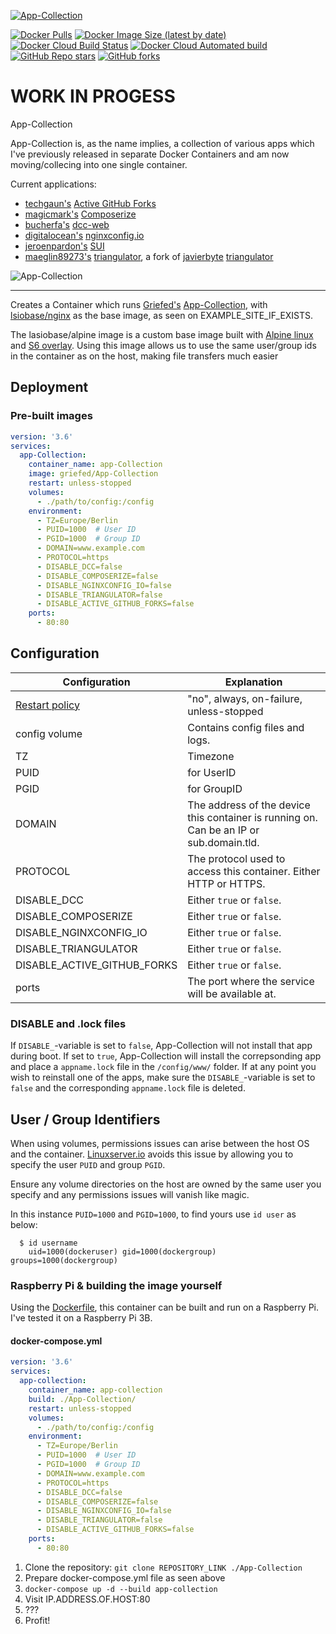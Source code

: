 [![App-Collection](https://i.griefed.de/images/2020/10/17/template.png)](https://github.com/Griefed/docker-App-Collection)

[![Docker Pulls](https://img.shields.io/docker/pulls/griefed/App-Collection?style=flat-square)](https://hub.docker.com/repository/docker/griefed/App-Collection)
[![Docker Image Size (latest by date)](https://img.shields.io/docker/image-size/griefed/App-Collection?label=Image%20size&sort=date&style=flat-square)](https://hub.docker.com/repository/docker/griefed/App-Collection)
[![Docker Cloud Build Status](https://img.shields.io/docker/cloud/build/griefed/App-Collection?label=Docker%20build&style=flat-square)](https://hub.docker.com/repository/docker/griefed/App-Collection)
[![Docker Cloud Automated build](https://img.shields.io/docker/cloud/automated/griefed/App-Collection?label=Docker%20build&style=flat-square)](https://hub.docker.com/repository/docker/griefed/App-Collection)
[![GitHub Repo stars](https://img.shields.io/github/stars/Griefed/docker-App-Collection?label=GitHub%20Stars&style=social)](https://github.com/Griefed/docker-App-Collection)
[![GitHub forks](https://img.shields.io/github/forks/Griefed/docker-App-Collection?label=GitHub%20Forks&style=social)](https://github.com/Griefed/docker-App-Collection)

# WORK IN PROGESS

App-Collection

App-Collection is, as the name implies, a collection of various apps which I've previously released in separate Docker Containers and am now moving/collecing into one single container.

Current applications:
- [techgaun's](https://github.com/techgaun) [Active GitHub Forks](https://github.com/techgaun/active-forks)
- [magicmark's](https://github.com/magicmark/) [Composerize](https://github.com/magicmark/composerize)
- [bucherfa's](https://github.com/bucherfa) [dcc-web](https://github.com/bucherfa/dcc-web)
- [digitalocean's](https://github.com/digitalocean) [nginxconfig.io](https://github.com/digitalocean/nginxconfig.io)
- [jeroenpardon's](https://github.com/jeroenpardon) [SUI](https://github.com/jeroenpardon/sui)
- [maeglin89273's](https://github.com/maeglin89273) [triangulator](https://github.com/maeglin89273/triangulator), a fork of [javierbyte](https://github.com/javierbyte) [triangulator](https://github.com/javierbyte/triangulator)

![App-Collection]( EXAMPLE_IMAGE )

---

Creates a Container which runs [Griefed's](https://github.com/Griefed) [App-Collection](https://github.com/Griefed/App-Collection), with [lsiobase/nginx](https://hub.docker.com/r/lsiobase/nginx) as the base image, as seen on EXAMPLE_SITE_IF_EXISTS.

The lasiobase/alpine image is a custom base image built with [Alpine linux](https://alpinelinux.org/) and [S6 overlay](https://github.com/just-containers/s6-overlay).
Using this image allows us to use the same user/group ids in the container as on the host, making file transfers much easier

## Deployment

### Pre-built images

```docker-compose.yml
version: '3.6'
services:
  app-Collection:
    container_name: app-Collection
    image: griefed/App-Collection
    restart: unless-stopped
    volumes:
      - ./path/to/config:/config
    environment:
      - TZ=Europe/Berlin
      - PUID=1000  # User ID
      - PGID=1000  # Group ID
      - DOMAIN=www.example.com
      - PROTOCOL=https
      - DISABLE_DCC=false
      - DISABLE_COMPOSERIZE=false
      - DISABLE_NGINXCONFIG_IO=false
      - DISABLE_TRIANGULATOR=false
      - DISABLE_ACTIVE_GITHUB_FORKS=false
    ports:
      - 80:80
```

## Configuration

Configuration | Explanation
------------ | -------------
[Restart policy](https://docs.docker.com/compose/compose-file/#restart) | "no", always, on-failure, unless-stopped
config volume | Contains config files and logs.
TZ | Timezone
PUID | for UserID
PGID | for GroupID
DOMAIN | The address of the device this container is running on. Can be an IP or sub.domain.tld.
PROTOCOL | The protocol used to access this container. Either HTTP or HTTPS.
DISABLE_DCC | Either `true` or `false`.
DISABLE_COMPOSERIZE | Either `true` or `false`.
DISABLE_NGINXCONFIG_IO | Either `true` or `false`.
DISABLE_TRIANGULATOR | Either `true` or `false`.
DISABLE_ACTIVE_GITHUB_FORKS | Either `true` or `false`.
ports | The port where the service will be available at.

### DISABLE and .lock files

If `DISABLE_`-variable is set to `false`, App-Collection will not install that app during boot. If set to `true`, App-Collection will install the correpsonding app and place a `appname.lock` file in the `/config/www/` folder.
If at any point you wish to reinstall one of the apps, make sure the `DISABLE_`-variable is set to `false` and the corresponding `appname.lock` file is deleted.

## User / Group Identifiers

When using volumes, permissions issues can arise between the host OS and the container. [Linuxserver.io](https://www.linuxserver.io/) avoids this issue by allowing you to specify the user `PUID` and group `PGID`.

Ensure any volume directories on the host are owned by the same user you specify and any permissions issues will vanish like magic.

In this instance `PUID=1000` and `PGID=1000`, to find yours use `id user` as below:

```
  $ id username
    uid=1000(dockeruser) gid=1000(dockergroup) groups=1000(dockergroup)
```

### Raspberry Pi & building the image yourself

Using the [Dockerfile]( LINK_TO_DOCKERFILE ), this container can be built and run on a Raspberry Pi.
I've tested it on a Raspberry Pi 3B.

#### docker-compose.yml

```docker-compose.yml
version: '3.6'
services:
  app-collection:
    container_name: app-collection
    build: ./App-Collection/
    restart: unless-stopped
    volumes:
      - ./path/to/config:/config
    environment:
      - TZ=Europe/Berlin
      - PUID=1000  # User ID
      - PGID=1000  # Group ID
      - DOMAIN=www.example.com
      - PROTOCOL=https
      - DISABLE_DCC=false
      - DISABLE_COMPOSERIZE=false
      - DISABLE_NGINXCONFIG_IO=false
      - DISABLE_TRIANGULATOR=false
      - DISABLE_ACTIVE_GITHUB_FORKS=false
    ports:
      - 80:80
```

1. Clone the repository: `git clone REPOSITORY_LINK ./App-Collection`
1. Prepare docker-compose.yml file as seen above
1. `docker-compose up -d --build app-collection`
1. Visit IP.ADDRESS.OF.HOST:80
1. ???
1. Profit!
